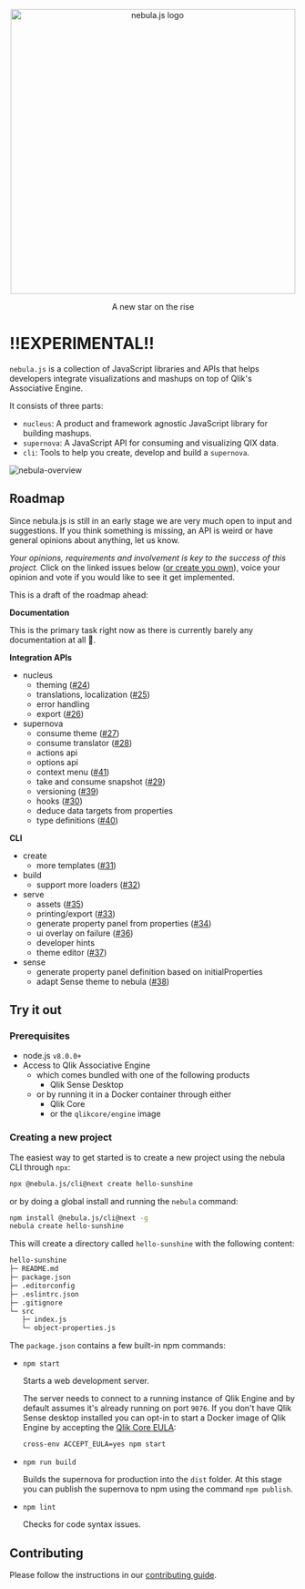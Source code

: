<p align="center">
  <img width="500" src="./assets/logos/nebula.png" alt="nebula.js logo" />
</p>
<p align="center">A new star on the rise</p>

# !!EXPERIMENTAL!!

`nebula.js` is a collection of JavaScript libraries and APIs that helps developers integrate visualizations and mashups on top of Qlik's Associative Engine.

It consists of three parts:

- `nucleus`: A product and framework agnostic JavaScript library for building mashups.
- `supernova`: A JavaScript API for consuming and visualizing QIX data.
- `cli`: Tools to help you create, develop and build a `supernova`.

![nebula-overview](assets/nebula-overview.png)

## Roadmap

Since nebula.js is still in an early stage we are very much open to input and suggestions. If you think something is missing, an API is weird or have general opinions about anything, let us know.

*Your opinions, requirements and involvement is key to the success of this project.* Click on the linked issues below ([or create you own](https://github.com/qlik-oss/nebula.js/issues/new/choose)), voice your opinion and vote if you would like to see it get implemented. 

This is a draft of the roadmap ahead:

**Documentation**

This is the primary task right now as there is currently barely any documentation at all 😬.

**Integration APIs**
- nucleus
  - theming ([#24](https://github.com/qlik-oss/nebula.js/issues/24))
  - translations, localization ([#25](https://github.com/qlik-oss/nebula.js/issues/25))
  - error handling
  - export ([#26](https://github.com/qlik-oss/nebula.js/issues/26))
- supernova
  - consume theme ([#27](https://github.com/qlik-oss/nebula.js/issues/27))
  - consume translator ([#28](https://github.com/qlik-oss/nebula.js/issues/28))
  - actions api
  - options api
  - context menu ([#41](https://github.com/qlik-oss/nebula.js/issues/41))
  - take and consume snapshot ([#29](https://github.com/qlik-oss/nebula.js/issues/29))
  - versioning ([#39](https://github.com/qlik-oss/nebula.js/issues/39))
  - hooks ([#30](https://github.com/qlik-oss/nebula.js/issues/30))
  - deduce data targets from properties
  - type definitions ([#40](https://github.com/qlik-oss/nebula.js/issues/40))

**CLI**
- create
  - more templates ([#31](https://github.com/qlik-oss/nebula.js/issues/31))
- build
  - support more loaders ([#32](https://github.com/qlik-oss/nebula.js/issues/32))
- serve
  - assets ([#35](https://github.com/qlik-oss/nebula.js/issues/35))
  - printing/export ([#33](https://github.com/qlik-oss/nebula.js/issues/33))
  - generate property panel from properties ([#34](https://github.com/qlik-oss/nebula.js/issues/34))
  - ui overlay on failure ([#36](https://github.com/qlik-oss/nebula.js/issues/36))
  - developer hints
  - theme editor ([#37](https://github.com/qlik-oss/nebula.js/issues/37))
- sense
  - generate property panel definition based on initialProperties
  - adapt Sense theme to nebula ([#38](https://github.com/qlik-oss/nebula.js/issues/38))

## Try it out

### Prerequisites

- node.js `v8.0.0+`
- Access to Qlik Associative Engine
  - which comes bundled with one of the following products
    - Qlik Sense Desktop
  - or by running it in a Docker container through either
    - Qlik Core
    - or the `qlikcore/engine` image

### Creating a new project

The easiest way to get started is to create a new project using the nebula CLI through `npx`:
```sh
npx @nebula.js/cli@next create hello-sunshine
```

or by doing a global install and running the `nebula` command:

```sh
npm install @nebula.js/cli@next -g
nebula create hello-sunshine
```

This will create a directory called `hello-sunshine` with the following content:

```sh
hello-sunshine
├─ README.md
├─ package.json
├─ .editorconfig
├─ .eslintrc.json
├─ .gitignore
└─ src
   ├─ index.js
   └─ object-properties.js
```

The `package.json` contains a few built-in npm commands:

- `npm start`

  Starts a web development server.

  The server needs to connect to a running instance of Qlik Engine and by default assumes it's already running on port `9076`. If you don't have Qlik Sense desktop installed you can opt-in to start a Docker image of Qlik Engine by accepting the [Qlik Core EULA](https://core.qlik.com/eula/):

  ```sh
  cross-env ACCEPT_EULA=yes npm start
  ```

- `npm run build`

  Builds the supernova for production into the `dist` folder. At this stage you can publish the supernova to npm using the command `npm publish`.

- `npm lint`

  Checks for code syntax issues.

## Contributing

Please follow the instructions in our [contributing guide](./.github/CONTRIBUTING.md).
